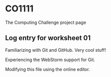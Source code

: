 # CO1111
The Computing Challenge project page

## Log entry for worksheet 01
Familiarizing with Git and GitHub. Very cool stuff!

Experiencing the WebStorm support for Git.

Modifying this file using the online editor.
